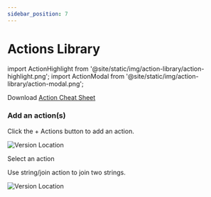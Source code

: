 ```yaml
---
sidebar_position: 7
---
```


# Actions Library

import ActionHighlight from '@site/static/img/action-library/action-highlight.png';
import ActionModal from '@site/static/img/action-library/action-modal.png';

Download [Action Cheat Sheet](@site/static/file/api_autoflow_action_cheatsheet.pdf)

### Add an action(s)

Click the + Actions button to add an action.

<div class="myResponsiveImg">
    <img src={ActionHighlight} alt="Version Location" class="myResponsiveImg"/>
</div>

Select an action

Use string/join action to join two strings.

<div class="myResponsiveImg">
    <img src={ActionModal} alt="Version Location" class="myResponsiveImg"/>
</div>
